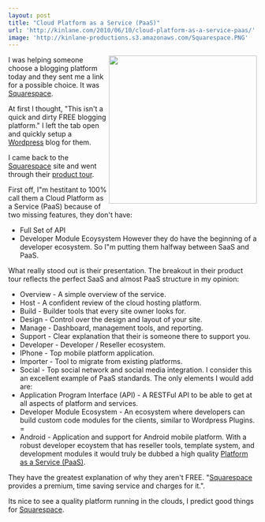 ```yaml
---
layout: post
title: "Cloud Platform as a Service (PaaS)"
url: 'http://kinlane.com/2010/06/10/cloud-platform-as-a-service-paas/'
image: 'http://kinlane-productions.s3.amazonaws.com/Squarespace.PNG'
---
```


<img class="c1" title="Squarespace" src="http://kinlane-productions.s3.amazonaws.com/Squarespace.PNG" alt="" width="300" align="right" /> I was helping someone choose a blogging platform today and they sent me a link for a possible choice. It was [Squarespace][1].

At first I thought, "This isn't a quick and dirty FREE blogging platform." I left the tab open and quickly setup a [Wordpress][2] blog for them.

I came back to the [Squarespace][1] site and went through their [product tour][3].

First off, I"m hestitant to 100% call them a Cloud Platform as a Service (PaaS) because of two missing features, they don't have:

  * Full Set of API
  * Developer Module Ecoysystem
However they do have the beginning of a developer ecosystem. So I"m putting them halfway between SaaS and PaaS.

What really stood out is their presentation. The breakout in their product tour reflects the perfect SaaS and almost PaaS structure in my opinion:

  * Overview - A simple overview of the service.
  * Host - A confident review of the cloud hosting platform.
  * Build - Builder tools that every site owner looks for.
  * Design - Control over the design and layout of your site.
  * Manage - Dashboard, management tools, and reporting.
  * Support - Clear explanation that their is someone there to support you.
  * Developer - Developer / Reseller ecosystem.
  * IPhone - Top mobile platform application.
  * Importer - Tool to migrate from existing platforms.
  * Social - Top social network and social media integration.
I consider this an excellent example of PaaS standards. The only elements I would add are:
  * Application Program Interface (API) - A RESTFul API to be able to get at all aspects of platform and services.
  * Developer Module Ecosystem - An ecosystem where developers can build custom code modules for the clients, similar to Wordpress Plugins. =
  * Android - Application and support for Android mobile platform.
With a robust developer ecoystem that has reseller tools, template system, and development modules it would truly be dubbed a high quality [Platform as a Service (PaaS)][4].

They have the greatest explanation of why they aren't FREE. "[Squarespace][1] provides a premium, time saving service and charges for it.".

Its nice to see a quality platform running in the clouds, I predict good things for [Squarespace][1].

   [1]: http://www.squarespace.com/
   [2]: http://www.kinlane.com/?cat=186
   [3]: http://www.squarespace.com/tour/
   [4]: http://www.kinlane.com/?cat=163
